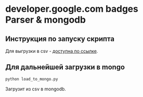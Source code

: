 # developer.google.com badges Parser & mongodb

## Инструкция по запуску скрипта
Для выгрузки в csv - [доступна по ссылке](https://github.com/OSLL/lms_grades_export/tree/main/google_export).

## Для дальнейшей загрузки в mongo
```bash
python load_to_mongo.py
```
Загрузит из csv в mongodb.
